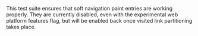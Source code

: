 This test suite ensures that soft navigation paint entries are working properly.
They are currently disabled, even with the experimental web platform features flag,
but will be enabled back once visited link partitioning takes place.
